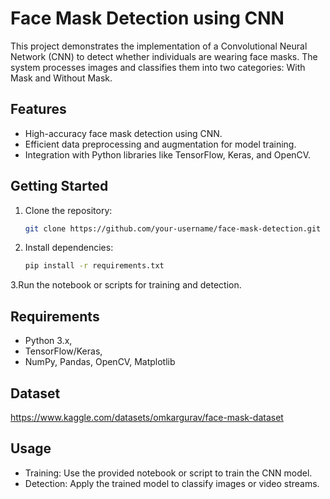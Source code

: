 # Face Mask Detection using CNN
This project demonstrates the implementation of a Convolutional Neural Network (CNN) to detect whether individuals are wearing face masks. The system processes images and classifies them into two categories: With Mask and Without Mask.

## Features
- High-accuracy face mask detection using CNN.
- Efficient data preprocessing and augmentation for model training.
- Integration with Python libraries like TensorFlow, Keras, and OpenCV.

## Getting Started
1. Clone the repository:
   ```bash
   git clone https://github.com/your-username/face-mask-detection.git
2. Install dependencies:
   ```bash
   pip install -r requirements.txt
3.Run the notebook or scripts for training and detection.

## Requirements
- Python 3.x,
- TensorFlow/Keras,
- NumPy, Pandas, OpenCV, Matplotlib

## Dataset
https://www.kaggle.com/datasets/omkargurav/face-mask-dataset

## Usage
- Training: Use the provided notebook or script to train the CNN model.
- Detection: Apply the trained model to classify images or video streams.
